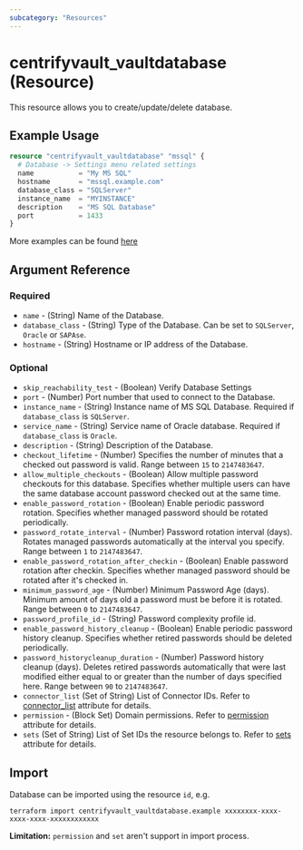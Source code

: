 ```yaml
---
subcategory: "Resources"
---
```


# centrifyvault_vaultdatabase (Resource)

This resource allows you to create/update/delete database.

## Example Usage

```terraform
resource "centrifyvault_vaultdatabase" "mssql" {
  # Database -> Settings menu related settings
  name           = "My MS SQL"
  hostname       = "mssql.example.com"
  database_class = "SQLServer"
  instance_name  = "MYINSTANCE"
  description    = "MS SQL Database"
  port           = 1433
}
```

More examples can be found [here](https://github.com/marcozj/terraform-provider-centrifyvault/tree/main/examples/centrifyvault_vaultdatabase)

## Argument Reference

### Required

- `name` - (String) Name of the Database.
- `database_class` - (String) Type of the Database. Can be set to `SQLServer`, `Oracle` or `SAPAse`.
- `hostname` - (String) Hostname or IP address of the Database.

### Optional

- `skip_reachability_test` - (Boolean) Verify Database Settings
- `port` - (Number) Port number that used to connect to the Database.
- `instance_name` - (String) Instance name of MS SQL Database. Required if `database_class` is `SQLServer`.
- `service_name` - (String) Service name of Oracle database. Required if `database_class` is `Oracle`.
- `description` - (String) Description of the Database.
- `checkout_lifetime` - (Number) Specifies the number of minutes that a checked out password is valid. Range between `15` to `2147483647`.
- `allow_multiple_checkouts` - (Boolean) Allow multiple password checkouts for this database. Specifies whether multiple users can have the same database account password checked out at the same time.
- `enable_password_rotation` - (Boolean) Enable periodic password rotation. Specifies whether managed password should be rotated periodically.
- `password_rotate_interval` - (Number) Password rotation interval (days). Rotates managed passwords automatically at the interval you specify. Range between `1` to `2147483647`.
- `enable_password_rotation_after_checkin` - (Boolean) Enable password rotation after checkin. Specifies whether managed password should be rotated after it's checked in.
- `minimum_password_age` - (Number) Minimum Password Age (days). Minimum amount of days old a password must be before it is rotated. Range between `0` to `2147483647`.
- `password_profile_id` - (String) Password complexity profile id.
- `enable_password_history_cleanup` - (Boolean) Enable periodic password history cleanup. Specifies whether retired passwords should be deleted periodically.
- `password_historycleanup_duration` - (Number) Password history cleanup (days). Deletes retired passwords automatically that were last modified either equal to or greater than the number of days specified here. Range between `90` to `2147483647`.
- `connector_list` (Set of String) List of Connector IDs. Refer to [connector_list](./attribute_connector_list.md) attribute for details.
- `permission` - (Block Set) Domain permissions. Refer to [permission](./attribute_permission.md) attribute for details.
- `sets` (Set of String) List of Set IDs the resource belongs to. Refer to [sets](./attribute_sets.md) attribute for details.

## Import

Database can be imported using the resource `id`, e.g.

```shell
terraform import centrifyvault_vaultdatabase.example xxxxxxxx-xxxx-xxxx-xxxx-xxxxxxxxxxxx
```

**Limitation:** `permission` and `set` aren't support in import process.
